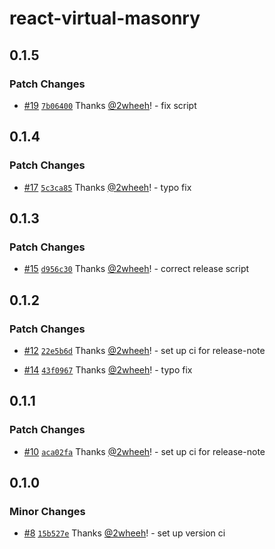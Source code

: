 # react-virtual-masonry

## 0.1.5

### Patch Changes

- [#19](https://github.com/2wheeh/react-virtual-masonry/pull/19) [`7b06400`](https://github.com/2wheeh/react-virtual-masonry/commit/7b06400a6e6efecae42b274e1ef12dc737a811f2) Thanks [@2wheeh](https://github.com/2wheeh)! - fix script

## 0.1.4

### Patch Changes

- [#17](https://github.com/2wheeh/react-virtual-masonry/pull/17) [`5c3ca85`](https://github.com/2wheeh/react-virtual-masonry/commit/5c3ca85f9a09eee52065ed6a6201d03259bd4161) Thanks [@2wheeh](https://github.com/2wheeh)! - typo fix

## 0.1.3

### Patch Changes

- [#15](https://github.com/2wheeh/react-virtual-masonry/pull/15) [`d956c30`](https://github.com/2wheeh/react-virtual-masonry/commit/d956c303a044d47e5f6d747e34270bde726747ec) Thanks [@2wheeh](https://github.com/2wheeh)! - correct release script

## 0.1.2

### Patch Changes

- [#12](https://github.com/2wheeh/react-virtual-masonry/pull/12) [`22e5b6d`](https://github.com/2wheeh/react-virtual-masonry/commit/22e5b6d92b9493c1f81ed6d78d089bc2e9bd624c) Thanks [@2wheeh](https://github.com/2wheeh)! - set up ci for release-note

- [#14](https://github.com/2wheeh/react-virtual-masonry/pull/14) [`43f0967`](https://github.com/2wheeh/react-virtual-masonry/commit/43f09675c87bb7311f9ba54559ba4d6291c1b1c6) Thanks [@2wheeh](https://github.com/2wheeh)! - typo fix

## 0.1.1

### Patch Changes

- [#10](https://github.com/2wheeh/react-virtual-masonry/pull/10) [`aca02fa`](https://github.com/2wheeh/react-virtual-masonry/commit/aca02fa33c13f7b8424b690b103b7b205252e4dc) Thanks [@2wheeh](https://github.com/2wheeh)! - set up ci for release-note

## 0.1.0

### Minor Changes

- [#8](https://github.com/2wheeh/react-virtual-masonry/pull/8) [`15b527e`](https://github.com/2wheeh/react-virtual-masonry/commit/15b527eb097b11e4e2e694c29bb29ed317cef804) Thanks [@2wheeh](https://github.com/2wheeh)! - set up version ci
